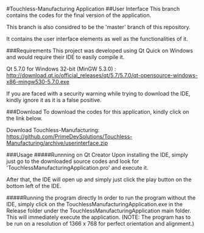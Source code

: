 #Touchless-Manufacturing Application
##User Interface
This branch contains the codes for the final version of the application.

This branch is also considred to be the 'master' branch of this repository.

It contains the user interface elements as well as the functionalities of it.

###Requirements
This project was developed using Qt Quick on Windows and would require their IDE to easily compile it.

Qt 5.7.0 for Windows 32-bit (MinGW 5.3.0) : http://download.qt.io/official_releases/qt/5.7/5.7.0/qt-opensource-windows-x86-mingw530-5.7.0.exe

If you are faced with a security warning while trying to download the IDE, kindly ignore it as it is a false positive.

###Download
To download the codes for this application, kindly click on the link below.

Download Touchless-Manufacturing: https://github.com/PrimeDevSolutions/Touchless-Manufacturing/archive/userinterface.zip

###Usage
#####Runnning on Qt Creator
Upon installing the IDE, simply just go to the downloaded source codes and look for 'TouchlessManufacturingApplication.pro' and execute it.

After that, the IDE will open up and simply just click the play button on the bottom left of the IDE.

#####Running the program directly
In order to run the program without the IDE, simply click on the TouchlessManufacturingApplication.exe in the Release folder under the TouchlessManufacturingApplication main folder. This will immediately execute the application. (NOTE: The program has to be run on a resolution of 1366 x 768 for perfect orientation and alignment.)
